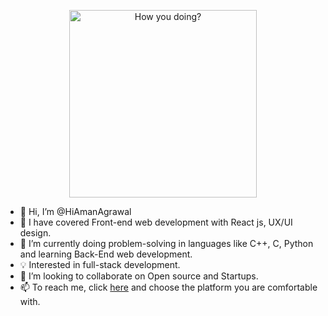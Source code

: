 <p align="center">
  <img src="https://github.com/HiAmanAgrawal/HiAmanAgrawal/blob/main/How_you_doing.gif?raw=true" alt="How you doing?" width=300px />
</p>

- 👋 Hi, I’m @HiAmanAgrawal
- 👀 I have covered Front-end web development with React js, UX/UI design.
- 🌱 I’m currently doing problem-solving in languages like C++, C, Python and learning Back-End web development.
- 💡 Interested in full-stack development.
- 💞️ I’m looking to collaborate on Open source and Startups.
- 📫 To reach me, click [here](https://linktr.ee/hiamanagrawal) and choose the platform you are comfortable with.
